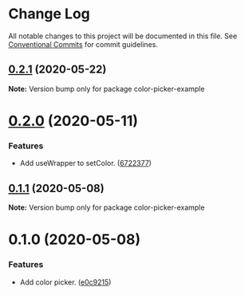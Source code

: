 # Change Log

All notable changes to this project will be documented in this file.
See [Conventional Commits](https://conventionalcommits.org) for commit guidelines.

## [0.2.1](https://git.faithlife.dev/Logos/FaithlifeEquipment/compare/color-picker-example@0.2.0...color-picker-example@0.2.1) (2020-05-22)

**Note:** Version bump only for package color-picker-example





# [0.2.0](https://git.faithlife.dev/Logos/FaithlifeEquipment/compare/color-picker-example@0.1.1...color-picker-example@0.2.0) (2020-05-11)


### Features

* Add useWrapper to setColor. ([6722377](https://git.faithlife.dev/Logos/FaithlifeEquipment/commits/67223775262b51064930dace8964397e8a046e40))





## [0.1.1](https://git.faithlife.dev/Logos/FaithlifeEquipment/compare/color-picker-example@0.1.0...color-picker-example@0.1.1) (2020-05-08)

**Note:** Version bump only for package color-picker-example





# 0.1.0 (2020-05-08)


### Features

* Add color picker. ([e0c9215](https://git.faithlife.dev/Logos/FaithlifeEquipment/commits/e0c9215f893d014ca6974f0fe791c5ecb51dc99e))
